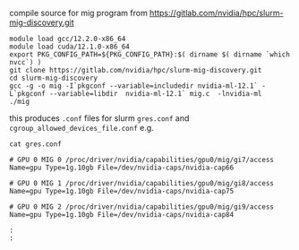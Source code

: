 compile source for mig program from https://gitlab.com/nvidia/hpc/slurm-mig-discovery.git

```
module load gcc/12.2.0-x86_64  
module load cuda/12.1.0-x86_64 
export PKG_CONFIG_PATH=${PKG_CONFIG_PATH}:$( dirname $( dirname `which nvcc`) )
git clone https://gitlab.com/nvidia/hpc/slurm-mig-discovery.git
cd slurm-mig-discovery
gcc -g -o mig -I`pkgconf --variable=includedir nvidia-ml-12.1` -L`pkgconf --variable=libdir  nvidia-ml-12.1` mig.c  -lnvidia-ml
./mig
```

this produces  `.conf` files for slurm `gres.conf` and `cgroup_allowed_devices_file.conf` e.g.

```
cat gres.conf
```

```
# GPU 0 MIG 0 /proc/driver/nvidia/capabilities/gpu0/mig/gi7/access
Name=gpu Type=1g.10gb File=/dev/nvidia-caps/nvidia-cap66

# GPU 0 MIG 1 /proc/driver/nvidia/capabilities/gpu0/mig/gi8/access
Name=gpu Type=1g.10gb File=/dev/nvidia-caps/nvidia-cap75

# GPU 0 MIG 2 /proc/driver/nvidia/capabilities/gpu0/mig/gi9/access
Name=gpu Type=1g.10gb File=/dev/nvidia-caps/nvidia-cap84

:
:
```
